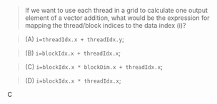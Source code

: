 > If we want to use each thread in a grid to calculate one output element of a vector addition, what would be the expression for mapping the thread/block indices to the data index (i)? 

> (A) `i=threadIdx.x + threadIdx.y`;

> (B) `i=blockIdx.x + threadIdx.x`;

> (C) `i=blockIdx.x * blockDim.x + threadIdx.x`;

> (D) `i=blockIdx.x * threadIdx.x`;

C